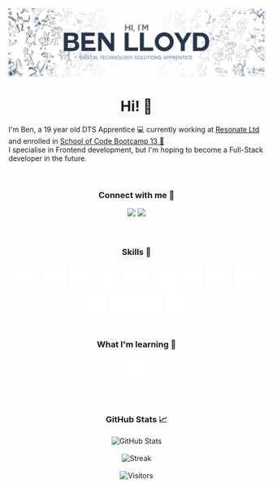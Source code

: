<img src="./images/Ben-Lloyd.png" alt="banner">
<div class="about-me-container">
    <div class="about-me-header"  align="center">
        <h1><b>Hi! 👋</b></h1>
    </div>
    <div class="about-me-info">
        <p>I'm Ben, a 19 year old DTS Apprentice 💻 currently working at <a href="https://www.resonate.tech/">Resonate Ltd</a> and enrolled
            in <a href="https://www.schoolofcode.co.uk/">School of Code Bootcamp 13 🔭<br></a>
        I specialise in Frontend development, but I'm hoping to become a Full-Stack developer in the future.</p>
        <br>
        <h3 align="center">Connect with me 🤝</h3>
    </div>
</div>

<div align="center">
    <a href="https://linkedin.com/in/benll6yd/"><img src="https://img.shields.io/badge/LinkedIn-benll6yd-0A66C2?style=for-the-badge&logo=linkedin&logoColor=0A66C2"></a>
    <a href="https://codewars.com/users/conwys"><img src="https://img.shields.io/badge/CodeWars-conwys-B1361E?style=for-the-badge&logo=codewars&logoColor=B1361E"></a>
    
</div>

<br>
<br>
<div class="info-container" align="center">
    <div class="tech-stack-container">
        <h3>Skills 💼</h3>
    </div>
    <div class="tech-stack-logos">
        <img src="./images/icons8-javascript-50.png" alt="JS">
        <img src="./images/icons8-react-native-50.png" alt="React">
        <img src="./images/icons8-postgresql-50.png" alt="PostgreSQL">
        <img src="./images/icons8-css3-50.png" alt="CSS">
        <img src="./images/icons8-html-5-50.png" alt="HTML">
        <img src="./images/icons8-node-js-50.png" alt="NodeJS">
        <img src="./images/icons8-git-50.png" alt="Git">
        <img src="./images/icons8-github-50.png" alt="GitHub">
        <img src="./images/icons8-postman-api-50.png" alt="Postman">
        <img src="./images/icons8-sass-50.png" alt="Sass">
        <img src="./images/icons8-terraform-50.png" alt="Terraform">
        <img src="./images/icons8-angular-50.png" alt="Angular">
        <img src="./images/icons8-java-50.png" alt="Java">
    </div>
<br>
    <div class="learning">
        <h3>What I'm learning 🌱</h3>
    </div>
    <div class="learning-stack-container">
        <img src="./images/icons8-lua-language-50.png">
    </div>
</div>
<br>
<br>
<div class="stat-container" align="center">
    <h3>GitHub Stats 📈</h3>
    <img src="https://github-readme-stats.vercel.app/api?username=conwys&show_icons=true&theme=default" align="center" alt="GitHub Stats">
    <br>
    <br>
    <img src="https://streak-stats.demolab.com/?user=conwys" alt="Streak">
    <br>
    <br>
    <img src="https://api.visitorbadge.io/api/VisitorHit?user=conwys&repo=github-visitors-badge&countColor=%235194f0" alt="Visitors">
</div>

